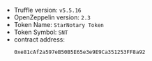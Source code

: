 - Truffle version: `v5.5.16`
- OpenZeppelin version: `2.3`
- Token Name: `StarNotary Token`
- Token Symbol: `SNT`
- contract address:
  ```
  0xe81cAf2a597eB50B5E65e3e9E9Ca351253FF8a92
  ```